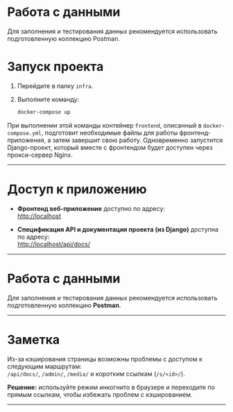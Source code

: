# Работа с данными

Для заполнения и тестирования данных рекомендуется использовать подготовленную коллекцию Postman.

# Запуск проекта

1. Перейдите в папку `infra`.

2. Выполните команду:

    ```bash
    docker-compose up
    ```

При выполнении этой команды контейнер `frontend`, описанный в `docker-compose.yml`, подготовит необходимые файлы для работы фронтенд-приложения, а затем завершит свою работу.
Одновременно запустится Django-проект, который вместе с фронтендом будет доступен через прокси-сервер Nginx.

---

# Доступ к приложению

- **Фронтенд веб-приложение** доступно по адресу:  
  [http://localhost](http://localhost)

- **Спецификация API и документация проекта (из Django)** доступна по адресу:  
  [http://localhost/api/docs/](http://localhost/api/docs/)

---

# Работа с данными

Для заполнения и тестирования данных рекомендуется использовать подготовленную коллекцию **Postman**.

---


# Заметка

Из-за кэширования страницы возможны проблемы с доступом к следующим маршрутам:  
`/api/docs/`, `/admin/`, `/media/` и коротким ссылкам (`/s/<id>/`).  

**Решение:** используйте режим инкогнито в браузере и переходите по прямым ссылкам, чтобы избежать проблем с кэшированием.

---
